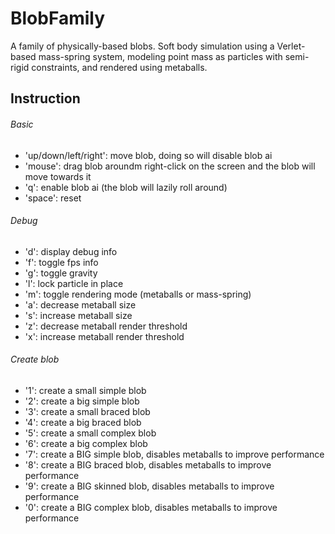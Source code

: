 BlobFamily
==========

A family of physically-based blobs. Soft body simulation using a Verlet-based mass-spring system, modeling point mass as particles with semi-rigid constraints, and rendered using metaballs.

Instruction
-----------

###### Basic
- 'up/down/left/right': move blob, doing so will disable blob ai
- 'mouse': drag blob aroundm right-click on the screen and the blob will move towards it
- 'q': enable blob ai (the blob will lazily roll around)
- 'space': reset

###### Debug
- 'd': display debug info
- 'f': toggle fps info
- 'g': toggle gravity
- 'l': lock particle in place
- 'm': toggle rendering mode (metaballs or mass-spring)
- 'a': decrease metaball size
- 's': increase metaball size
- 'z': decrease metaball render threshold
- 'x': increase metaball render threshold

###### Create blob
- '1': create a small simple blob
- '2': create a big simple blob
- '3': create a small braced blob
- '4': create a big braced blob
- '5': create a small complex blob
- '6': create a big complex blob
- '7': create a BIG simple blob, disables metaballs to improve performance
- '8': create a BIG braced blob, disables metaballs to improve performance
- '9': create a BIG skinned blob, disables metaballs to improve performance
- '0': create a BIG complex blob, disables metaballs to improve performance
